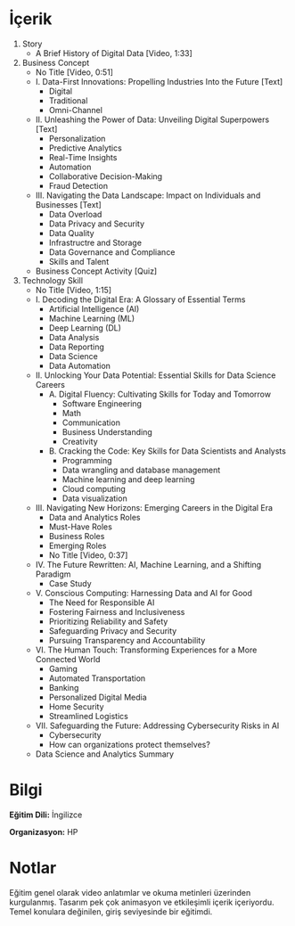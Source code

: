 # İçerik
1. Story
   - A Brief History of Digital Data [Video, 1:33]
2. Business Concept
   - No Title [Video, 0:51]
   - I. Data-First Innovations: Propelling Industries Into the Future [Text]
     * Digital
     * Traditional
     * Omni-Channel
   - II. Unleashing the Power of Data: Unveiling Digital Superpowers [Text]
     * Personalization
     * Predictive Analytics
     * Real-Time Insights
     * Automation
     * Collaborative Decision-Making
     * Fraud Detection
   - III. Navigating the Data Landscape: Impact on Individuals and Businesses [Text]
     * Data Overload
     * Data Privacy and Security
     * Data Quality
     * Infrastructre and Storage
     * Data Governance and Compliance
     * Skills and Talent
   - Business Concept Activity [Quiz] 
3. Technology Skill
   - No Title [Video, 1:15]
   - I. Decoding the Digital Era: A Glossary of Essential Terms
     * Artificial Intelligence (AI)
     * Machine Learning (ML)
     * Deep Learning (DL)
     * Data Analysis
     * Data Reporting
     * Data Science
     * Data Automation
   - II. Unlocking Your Data Potential: Essential Skills for Data Science Careers
     * A. Digital Fluency: Cultivating Skills for Today and Tomorrow
       - Software Engineering
       - Math
       - Communication
       - Business Understanding
       - Creativity
     * B. Cracking the Code: Key Skills for Data Scientists and Analysts
       - Programming
       - Data wrangling and database management
       - Machine learning and deep learning
       - Cloud computing
       - Data visualization
   - III. Navigating New Horizons: Emerging Careers in the Digital Era
     * Data and Analytics Roles
     * Must-Have Roles
     * Business Roles
     * Emerging Roles
     * No Title [Video, 0:37]
   - IV. The Future Rewritten: AI, Machine Learning, and a Shifting Paradigm
     * Case Study
   - V. Conscious Computing: Harnessing Data and AI for Good
     * The Need for Responsible AI
     * Fostering Fairness and Inclusiveness
     * Prioritizing Reliability and Safety
     * Safeguarding Privacy and Security
     * Pursuing Transparency and Accountability
   - VI. The Human Touch: Transforming Experiences for a More Connected World
     * Gaming
     * Automated Transportation
     * Banking
     * Personalized Digital Media
     * Home Security
     * Streamlined Logistics
   - VII. Safeguarding the Future: Addressing Cybersecurity Risks in AI
     * Cybersecurity
     * How can organizations protect themselves?
   - Data Science and Analytics Summary

# Bilgi
**Eğitim Dili:** İngilizce

**Organizasyon:** HP

# Notlar
Eğitim genel olarak video anlatımlar ve okuma metinleri üzerinden kurgulanmış. Tasarım pek çok animasyon ve etkileşimli içerik içeriyordu. Temel konulara değinilen, giriş seviyesinde bir eğitimdi.
